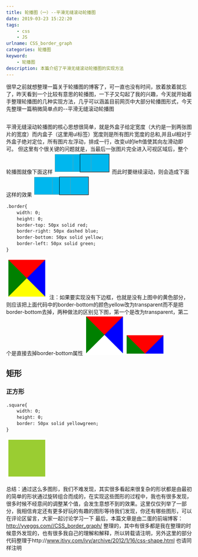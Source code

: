 ```yaml
---
title: 轮播图（一）--平滑无缝滚动轮播图
date: 2019-03-23 15:22:20
tags:
    - css
    - JS
urlname: CSS_border_graph
categories: 轮播图
keyword:
    - 轮播图
description: 本篇介绍了平滑无缝滚动轮播图的实现方法
---
```

很早之前就想整理一篇关于轮播图的博客了，可一直也没有时间，放着放着就忘了，昨天看到一个比较有意思的轮播图，一下子又勾起了我的兴趣，今天就开始着手整理轮播图的几种实现方法，几乎可以涵盖目前网页中大部分轮播图形式，今天先整理一篇稍微简单点的--平滑无缝滚动轮播图
## 
平滑无缝滚动轮播图的核心思想很简单，就是外盒子给定宽度（大约是一到两张图片的宽度）而内盒子（这里用ul标签）宽度则是所有图片宽度的总和,并且ul相对于外盒子绝对定位，所有图片左浮动，排成一行，改变ul的left值使其向左滑动即可。
但这里有个很关键的问题就是，当最后一张图片完全进入可视区域后，整个轮播图就像下面这样
![平滑无缝滚动轮播图-显示最后一张图片](../img/slide_img/phwfgd1.png)
而此时要继续滚动，则会造成下面这样的效果
![平滑无缝滚动轮播图-显示最后一张图片](../img/slide_img/phwfgd1.png)

<!-- 注：一定要注意border属性中的数值指的是边框宽度，而并非是边框长度，边框长度是由元素的宽高决定的，如果没有宽高则又各个边框的比例决定，切记！切记??? -->
```html
.border{
    width: 0;
    height: 0;
    border-top: 50px solid red;
    border-right: 50px dashed blue;
    border-bottom: 50px solid yellow;
    border-left: 50px solid green;
}
```
![border基本属性说明](../img/CSS_border_graph/Css_border-base.png)
注：如果要实现没有下边框，也就是没有上图中的黄色部分，则应该把上面代码中的border-bottom的颜色yellow改为transparent而不是把border-bottom去掉，两种做法的区别见下图，第一个是改为transparent，第二个是直接去掉border-bottom属性
![border基本属性说明](../img/CSS_border_graph/Css_border-base-nobottom.png)![border基本属性说明](../img/CSS_border_graph/Css_border-base-transparent.png)
## 矩形
### 正方形
```html
.square{
    width: 0;
    height: 0;
    border: 50px solid yellowgreen;
}
```
![border矩形](../img/CSS_border_graph/Css_border-square.png)

总结：通过这么多图形，我们不难发现，其实很多看起来很复杂的形状都是由最初的简单的形状通过旋转组合而成的，在实现这些图形的过程中，我也有很多发现，很多时候不经意间的调整某个值，会发生意想不到的效果。这里仅仅列举了一部分，我相信肯定还有更多好玩的有趣的图形等待我们发现，你还有哪些图形，可以在评论区留言，大家一起讨论学习一下
最后，本篇文章是由二蛋的前端博客：http://yyeggs.com//CSS_border_graph/ 整理的，其中有很多都是我在整理的时候意外发现的，也有很多我自己的理解和解释，所以转载请注明，另外这里的部分代码整理于http://www.itivy.com/ivy/archive/2012/1/16/css-shape.html 也请同样注明
